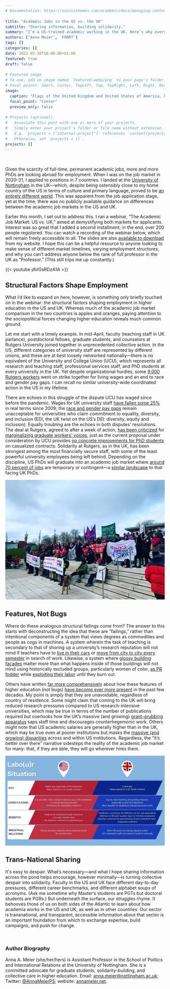 ```yaml
---
# Documentation: https://sourcethemes.com/academic/docs/managing-content/

title: "Academic Jobs in the US vs. the UK"
subtitle: "Sharing information, building solidarity."
summary: "I’m a US-trained academic working in the UK. Here’s why every academic in both countries should learn about the differences—and the common ground—across the pond."
authors: ['Anna Meier', 'FORRT']
tags: []
categories: []
date: 2023-05-30T16:00:00+01:00
featured: true
draft: false

# Featured image
# To use, add an image named `featured.webp/png` to your page's folder.
# Focal points: Smart, Center, TopLeft, Top, TopRight, Left, Right, BottomLeft, Bottom, BottomRight.
image:
  caption: "Flags of the United Kingdom and United States of America, by [Tvabutzku1234](https://commons.wikimedia.org/wiki/File:Flags_of_UK_and_USA.jpg)"
  focal_point: "Center"
  preview_only: false

# Projects (optional).
#   Associate this post with one or more of your projects.
#   Simply enter your project's folder or file name without extension.
#   E.g. `projects = ["internal-project"]` references `content/project/deep-learning/index.md`.
#   Otherwise, set `projects = []`.
projects: []
---
```


<br>

Given the scarcity of full-time, permanent academic jobs, more and more PhDs are looking abroad for employment. When I was on the job market in 2020–21, I applied to positions in 7 countries. I landed at the [University of Nottingham](https://www.nottingham.ac.uk/politics/people/anna.meier) in the UK—which, despite being ostensibly close to my home country of the US in terms of culture and primary language, proved to be [an entirely different world](http://annameier.net/the-big-us-uk-comparison-post/). This was apparent from the job application stage, yet at the time, there was no publicly available guidance on differences between the academic job markets in the US and UK.

Earlier this month, I set out to address this. I ran a webinar, “The Academic Job Market: US vs. UK,” aimed at demystifying both markets for applicants. Interest was so great that I added a second installment; in the end, over 200 people registered. You can watch a recording of the webinar below, which will remain freely accessible to all. The slides are also [available to download](http://annameier.net/wp-content/uploads/2023/04/USUKworkshop.pptx) from my website. I hope this can be a helpful resource to anyone looking to make sense of different market timelines, varying employment structures, and why you can’t address anyone below the rank of full professor in the UK as “Professor.” (This still trips me up constantly.)

{{< youtube jAVGsRDzA1A >}}
<br >

## Structural Factors Shape Employment
What I’d like to expand on here, however, is something only briefly touched on in the webinar: the structural factors shaping employment in higher education in the US and UK. Whereas much of the academic job market comparison in the two countries is apples and oranges, paying attention to the sociopolitical forces changing higher education reveals much common ground.

Let me start with a timely example. In mid-April, faculty (teaching staff in UK parlance), postdoctoral fellows, graduate students, and counselors at Rutgers University joined together in unprecedented collective action. In the US, different categories of university staff are represented by different unions, and these are at best loosely networked nationally—there is no equivalent of the University and College Union (UCU), which represents all research and teaching staff, professional services staff, and PhD students at every university in the UK. Yet despite organizational hurdles, some [9,000 Rutgers workers](https://www.npr.org/2023/04/15/1170284149/rutgers-university-faculty-strike-ends-tentative-deal) went on strike together for living wages and an end to race and gender pay gaps. I can recall no similar university-wide coordinated action in the US in my lifetime.

There are echoes in this struggle of the dispute UCU has waged since before the pandemic. Wages for UK university staff [have fallen some 25%](https://www.theguardian.com/education/2022/aug/22/universities-surplus-ucu-union-staff-pay-strikes) in real terms since 2009; the [race and gender pay gaps](https://www.ucu.org.uk/media/975/The-diverse-academy---pay-and-employment-of-academic-and-professional-staff-in-UK-HE-by-gender-and-ethnicity-AUT-Oct-05/pdf/diverseacademy_oct05.pdf) remain unacceptable for universities who claim commitment to equality, diversity, and inclusion (EDI, the UK twist on the US’s DEI: diversity, equity and inclusion). Equally troubling are the echoes in both disputes’ resolutions. The deal at Rutgers, agreed to after a week of action, [has been criticized](https://twitter.com/jjjjjjjjohannah/status/1647625266854780928?s=20) for [marginalizing graduate workers’ voices](https://twitter.com/CliffConnolly/status/1647285805658898432?s=20), just as the current proposal under consideration by UCU provides [no concrete improvements for PhD students](https://docs.google.com/document/d/e/2PACX-1vRQJ-7uKjBazxCnxy-tjfXaFExSR779WTIszmXppAivDuoOkYezg7SKZ_jrOrmBT07Dt15n6lvBDSA0/pub) on casualized contracts. Solidarity at Rutgers, as in the UK, has been strongest among the most financially secure staff, with some of the least powerful university employees being left behind. Depending on the discipline, US PhDs will graduate into an academic job market where [around 70 percent of jobs](https://www.aaup.org/issues/contingency/background-facts) are temporary or contingent—a [similar landscape](https://www.ucu.org.uk/stampout) to that facing UK PhDs.

![A UCU picket line at the University of Nottingham](ucu-strike.webp)

## Features, Not Bugs

Where do these analogous structural failings come from? The answer to this starts with deconstructing the idea that these are “failings,” rather than intentional components of a system that views degrees as commodities and people as cogs in machines. A system wherein the task of teaching is secondary to that of shoring up a university’s research reputation will not mind if teachers have to [live in their cars](https://www.nea.org/advocating-for-change/new-from-nea/homeless-professor-who-lives-her-car) or [move from city to city every semester](https://www.timeshighereducation.com/news/casualised-staff-dehumanised-uk-universities) in search of work. Likewise, a system where [glossy building façades](https://www.nytimes.com/2012/12/14/business/colleges-debt-falls-on-students-after-construction-binges.html) matter more than what happens inside of those buildings will not mind using historically excluded groups, particularly women of color, [as PR fodder](https://www.tandfonline.com/doi/full/10.1080/01419870701356015) while [exploiting their labor](https://psycnet.apa.org/record/2023-37109-001) until they burn out. 

Others have written [far more comprehensively](https://journals.sagepub.com/doi/full/10.1177/1478210317719792) about how these features of higher education (not bugs) [have become ever more present](https://www.boldtypebooks.com/titles/davarian-l-baldwin/in-the-shadow-of-the-ivory-tower/9781568588919/) in the past few decades. My point is simply that they are unavoidable, regardless of country of residence. Some might claim that coming to the UK will bring reduced research pressures compared to US research-intensive universities, which may be true in terms of the number of publications required but overlooks how the UK’s massive (and growing) [grant-grubbing apparatus](https://annameier.substack.com/p/grant-culture) saps staff time and discourages counterhegemonic work. Others might note that US academic salaries are generally higher than in the UK, which may be true even at poorer institutions but masks the [massive (and growing) disparities](https://www.nature.com/articles/d41586-021-01183-9) across and within US institutions. Regardless, the “it’s better over there” narrative sidesteps the reality of the academic job market for many: that, if they are able, they will go wherever hires them. 

![Differences between the UK and US labour situation include differences in pay, job expectations, benefits and industrial relations. The webinar recording provides more information.](labour-situation.webp)

## Trans-National Sharing

It's easy to despair. What’s necessary—and what I hope sharing information across the pond helps encourage, however minimally—is turning collective despair into solidarity. Faculty in the US and UK face different day-to-day pressures, different career benchmarks, and different alphabet soups of acronyms. (Ask me sometime why Master’s students are PGTs but doctoral students are PGRs.) But underneath the surface, our struggles rhyme. It behooves those of us on both sides of the Atlantic to learn about how academia works in the US and UK, as well as in other countries. Our sector is transnational, and transparent, accessible information about that sector is an important foundation from which to exchange expertise, build campaigns, and push for change.

<br >

### Author Biography

Anna A. Meier (she/her/hers) is Assistant Professor in the School of Politics and International Relations at the University of Nottingham. She is a committed advocate for graduate students, solidarity-building, and collective care in higher education. Email: anna.meier@nottingham.ac.uk; Twitter: [@AnnaMeierPS](https://twitter.com/AnnaMeierPS); website: [annameier.net](http://annameier.net/).